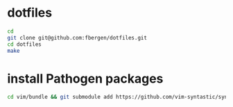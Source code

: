 # dotfiles

```sh
cd
git clone git@github.com:fbergen/dotfiles.git
cd dotfiles
make
```

# install Pathogen packages

```sh
cd vim/bundle && git submodule add https://github.com/vim-syntastic/syntastic.git
```
